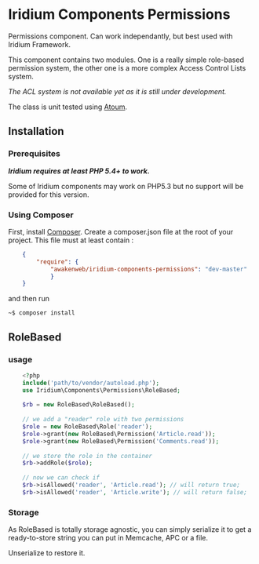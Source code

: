 Iridium Components Permissions
===========================

Permissions component. Can work independantly, but best used with Iridium Framework.

This component contains two modules.
One is a really simple role-based permission system, the other one is a more complex Access Control Lists system.

*The ACL system is not available yet as it is still under development.*

The class is unit tested using [Atoum](https://github.com/atoum/atoum).

Installation
------------
### Prerequisites

***Iridium requires at least PHP 5.4+ to work.***

Some of Iridium components may work on PHP5.3 but no support will be provided for this version.

### Using Composer
First, install [Composer](http://getcomposer.org/ "Composer").
Create a composer.json file at the root of your project. This file must at least contain :
```json
    {
        "require": {
            "awakenweb/iridium-components-permissions": "dev-master"
            }
    }
```
and then run

    ~$ composer install

## RoleBased
### usage

```php
    <?php
    include('path/to/vendor/autoload.php');
    use Iridium\Components\Permissions\RoleBased;
    
    $rb = new RoleBased\RoleBased();
    
    // we add a "reader" role with two permissions
    $role = new RoleBased\Role('reader');
    $role->grant(new RoleBased\Permission('Article.read'));
    $role->grant(new RoleBased\Permission('Comments.read'));
    
    // we store the role in the container
    $rb->addRole($role);
    
    // now we can check if 
    $rb->isAllowed('reader', 'Article.read'); // will return true;
    $rb->isAllowed('reader', 'Article.write'); // will return false;
```
### Storage

As RoleBased is totally storage agnostic, you can simply serialize it to get a ready-to-store string you can put in Memcache, APC or a file.

Unserialize to restore it.
